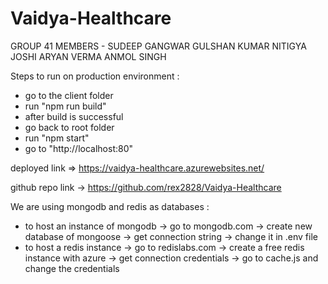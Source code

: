 # Vaidya-Healthcare

GROUP 41
MEMBERS - 
SUDEEP GANGWAR
GULSHAN KUMAR
NITIGYA JOSHI
ARYAN VERMA
ANMOL SINGH

Steps to run on production environment : 
- go to the client folder
- run "npm run build"
- after build is successful
- go back to root folder
- run "npm start"
- go to "http://localhost:80"


deployed link => https://vaidya-healthcare.azurewebsites.net/

github repo link -> https://github.com/rex2828/Vaidya-Healthcare

We are using mongodb and redis as databases : 
- to host an instance of mongodb -> go to mongodb.com -> create new database of mongoose -> get connection string -> change it in .env file
- to host a redis instance -> go to redislabs.com -> create a free redis instance with azure -> get connection credentials -> go to cache.js and change the credentials

